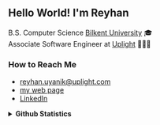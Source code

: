 ## Hello World! I'm Reyhan 
B.S. Computer Science [Bilkent University](https://w3.bilkent.edu.tr/bilkent/) 🎓 <br/>
Associate Software Engineer at [Uplight](https://uplight.com/) 👩🏻‍💻 <br/>
<!--
## Programming Languages & Technologies
   <img align="right" height="150px" src= "https://github-readme-stats.vercel.app/api/top-langs/?username=reyhan-1&&layout=compact&langs_count=6show_icons=true&theme=nightowl"/> 

<img src = 'https://github.com/MarikIshtar007/MarikIshtar007/blob/master/images/cpp.svg' width='30'/> <img src = 'https://github.com/MarikIshtar007/MarikIshtar007/blob/master/images/python2.png' height='30'/>  <img src = 'https://github.com/MarikIshtar007/MarikIshtar007/blob/master/images/html.svg' width='30'/> <img src = 'https://github.com/MarikIshtar007/MarikIshtar007/blob/master/images/css.svg' width='30'/> <img src = 'https://github.com/MarikIshtar007/MarikIshtar007/blob/master/images/js.svg' width='30'/>
 
<img src = 'https://github.com/MarikIshtar007/MarikIshtar007/blob/master/images/pycharm.svg' width='30'/> <img src = 'https://github.com/MarikIshtar007/MarikIshtar007/blob/master/images/git.svg' width='30'/> <img src = 'https://github.com/MarikIshtar007/MarikIshtar007/blob/master/images/nodejs.svg' width='33'/> <img src = 'https://github.com/MarikIshtar007/MarikIshtar007/blob/master/images/react.svg' width='33'/>
-->
### How to Reach Me 
- reyhan.uyanik@uplight.com
- [my web page](http://reyhan-1.github.io/) 
- [LinkedIn](https://www.linkedin.com/in/reyhan-uyanik)

<details>
   
<img src= "https://github-readme-stats.vercel.app/api/top-langs/?username=reyhan-1&&layout=compact&langs_count=6show_icons=true&theme=nightowl"/> 
  <summary><b> Github Statistics</b></summary>
<img  src="https://github-readme-streak-stats.herokuapp.com/?user=reyhan-1&hide_border=false&theme=nightowl"/>

   


   


